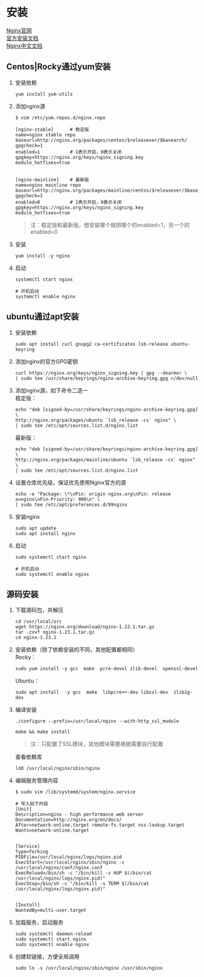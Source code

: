 

# 安装
[Nginx官网](https://nginx.org/)     
[官方安装文档](http://nginx.org/en/linux_packages.html)    
[Nginx中文文档](https://www.nginx.cn/doc/index.html)    



## Centos|Rocky通过yum安装
1. 安装依赖
    ```
    yum install yum-utils
    ```
1. 添加nginx源
    ```
    $ vim /etc/yum.repos.d/nginx.repo

    [nginx-stable]      # 稳定版
    name=nginx stable repo
    baseurl=http://nginx.org/packages/centos/$releasever/$basearch/
    gpgcheck=1
    enabled=1           # 1表示开启，0表示关闭
    gpgkey=https://nginx.org/keys/nginx_signing.key
    module_hotfixes=true


    [nginx-mainline]    # 最新版 
    name=nginx mainline repo
    baseurl=http://nginx.org/packages/mainline/centos/$releasever/$basearch/
    gpgcheck=1
    enabled=0           # 1表示开启，0表示关闭
    gpgkey=https://nginx.org/keys/nginx_signing.key
    module_hotfixes=true
    ```
    > 注：稳定版和最新版，想安装哪个就把哪个的enabled=1，另一个的enabled=0
    
2. 安装
    ```
    yum install -y nginx
    ```
3. 启动
    ```
    systemctl start nginx

    # 开机启动
    systemctl enable nginx
    ```

## ubuntu通过apt安装
1. 安装依赖
    ```
    sudo apt install curl gnupg2 ca-certificates lsb-release ubuntu-keyring
    ```
2. 添加nginx的官方GPG密钥
    ```
    curl https://nginx.org/keys/nginx_signing.key | gpg --dearmor \
    | sudo tee /usr/share/keyrings/nginx-archive-keyring.gpg >/dev/null
    ```
3. 添加nginx源，如下命令二选一      
    稳定版：
    ```
    echo "deb [signed-by=/usr/share/keyrings/nginx-archive-keyring.gpg] \ 
    http://nginx.org/packages/ubuntu `lsb_release -cs` nginx" \ 
    | sudo tee /etc/apt/sources.list.d/nginx.list
    ```
    最新版：
    ```
    echo "deb [signed-by=/usr/share/keyrings/nginx-archive-keyring.gpg] \ 
    http://nginx.org/packages/mainline/ubuntu `lsb_release -cs` nginx" \ 
    | sudo tee /etc/apt/sources.list.d/nginx.list
    ```
4. 设置仓库优先级，保证优先使用Nginx官方的源
    ```
    echo -e "Package: \*\nPin: origin nginx.org\nPin: release o=nginx\nPin-Priority: 900\n" \
    | sudo tee /etc/apt/preferences.d/99nginx
    ```
5. 安装nginx
    ```
    sudo apt update
    sudo apt install nginx
    ```
6. 启动
    ```
    sudo systemctl start nginx

    # 开机启动
    sudo systemctl enable nginx
    ```

## 源码安装
1. 下载源码包，并解压
    ```
    cd /usr/local/src
    wget https://nginx.org/download/nginx-1.23.1.tar.gz
    tar -zxvf nginx-1.23.1.tar.gz
    cd nginx-1.23.1
    ```
2. 安装依赖（除了依赖安装的不同，其他配置都相同）     
    Rocky：
    ```
    sudo yum install -y gcc  make  pcre-devel zlib-devel  openssl-devel
    ```
    Ubuntu：
    ```
    sudo apt install  -y gcc  make  libpcre++-dev libssl-dev  zlib1g-dev
    ```
3. 编译安装
    ```
    ./configure --prefix=/usr/local/nginx --with-http_ssl_module

    make && make install
    ```
    > 注：只配置了SSL模块，其他模块需要根据需要自行配置
    
    查看依赖库
    ```
    ldd /usr/local/nginx/sbin/nginx
    ```
4. 编辑服务管理内容
    ```
    $ sudo vim /lib/systemd/system/nginx.service 

    # 写入如下内容
    [Unit]
    Description=nginx - high performance web server
    Documentation=http://nginx.org/en/docs/
    After=network-online.target remote-fs.target nss-lookup.target
    Wants=network-online.target


    [Service]
    Type=forking
    PIDFile=/usr/local/nginx/logs/nginx.pid
    ExecStart=/usr/local/nginx/sbin/nginx -c /usr/local/nginx/conf/nginx.conf
    ExecReload=/bin/sh -c "/bin/kill -s HUP $(/bin/cat /usr/local/nginx/logs/nginx.pid)"
    ExecStop=/bin/sh -c "/bin/kill -s TERM $(/bin/cat /usr/local/nginx/logs/nginx.pid)"


    [Install]
    WantedBy=multi-user.target
    ```
5. 加载服务，启动服务
    ```
    sudo systemctl daemon-reload
    sudo systemctl start nginx
    sudo systemctl enable nginx
    ```
6. 创建软链接，方便全局调用
    ```
    sudo ln -s /usr/local/nginx/sbin/nginx /usr/sbin/nginx
    ```

